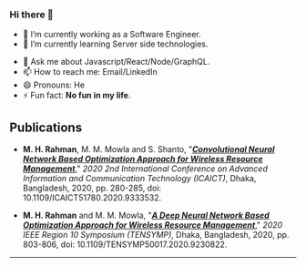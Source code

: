 ### Hi there 👋

<!--
**habiburrahman-mu/habiburrahman-mu** is a ✨ _special_ ✨ repository because its `README.md` (this file) appears on your GitHub profile. 
-->

<!-- Here are some ideas to get you started: -->

- 🔭 I’m currently working as a Software Engineer.
- 🌱 I’m currently learning Server side technologies.
<!-- - 👯 I’m looking to collaborate on research. -->
- 💬 Ask me about Javascript/React/Node/GraphQL.
- 📫 How to reach me: Email/LinkedIn
- 😄 Pronouns: He
- ⚡ Fun fact: **No fun in my life**.

## Publications

- **M. H. Rahman**, M. M. Mowla and S. Shanto, "***[Convolutional Neural Network Based Optimization Approach for Wireless Resource Management](https://ieeexplore.ieee.org/document/9333532)***," *2020 2nd International Conference on Advanced Information and Communication Technology (ICAICT)*, Dhaka, Bangladesh, 2020, pp. 280-285, doi: 10.1109/ICAICT51780.2020.9333532.

- **M. H. Rahman** and M. M. Mowla, "***[A Deep Neural Network Based Optimization Approach for Wireless Resource Management](https://ieeexplore.ieee.org/document/9230822)***," *2020 IEEE Region 10 Symposium (TENSYMP)*, Dhaka, Bangladesh, 2020, pp. 803-806, doi: 10.1109/TENSYMP50017.2020.9230822.
_ _ _
